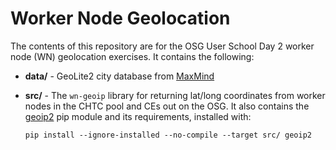 Worker Node Geolocation
=======================

The contents of this repository are for the OSG User School Day 2 worker node (WN) geolocation exercises.
It contains the following:

- **data/** - GeoLite2 city database from [MaxMind](https://dev.maxmind.com/geoip/geoip2/geolite2/)
- **src/** - The `wn-geoip` library for returning lat/long coordinates from worker nodes in the CHTC pool and CEs out on
  the OSG.
  It also contains the [geoip2](https://pypi.org/project/geoip2/) pip module and its requirements, installed with:

    ```
    pip install --ignore-installed --no-compile --target src/ geoip2
    ```
